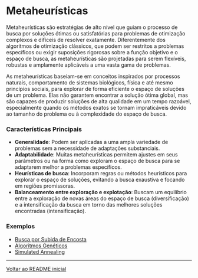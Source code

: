# Metaheurísticas

Metaheurísticas são estratégias de alto nível que guiam o processo de busca por soluções ótimas ou satisfatórias para problemas de otimização complexos e difíceis de resolver exatamente. Diferentemente dos algoritmos de otimização clássicos, que podem ser restritos a problemas específicos ou exigir suposições rigorosas sobre a função objetivo e o espaço de busca, as metaheurísticas são projetadas para serem flexíveis, robustas e amplamente aplicáveis a uma vasta gama de problemas.

As metaheurísticas baseiam-se em conceitos inspirados por processos naturais, comportamento de sistemas biológicos, física e até mesmo princípios sociais, para explorar de forma eficiente o espaço de soluções de um problema. Elas não garantem encontrar a solução ótima global, mas são capazes de produzir soluções de alta qualidade em um tempo razoável, especialmente quando os métodos exatos se tornam impraticáveis devido ao tamanho do problema ou à complexidade do espaço de busca.

### Características Principais

- **Generalidade**: Podem ser aplicadas a uma ampla variedade de problemas sem a necessidade de adaptações substanciais.
- **Adaptabilidade**: Muitas metaheurísticas permitem ajustes em seus parâmetros ou na forma como exploram o espaço de busca para se adaptarem melhor a problemas específicos.
- **Heurísticas de busca**: Incorporam regras ou métodos heurísticos para explorar o espaço de soluções, evitando a busca exaustiva e focando em regiões promissoras.
- **Balanceamento entre exploração e explotação**: Buscam um equilíbrio entre a exploração de novas áreas do espaço de busca (diversificação) e a intensificação da busca em torno das melhores soluções encontradas (intensificação).

### Exemplos
- [Busca por Subida de Encosta](./busca-subida-encosta.md)
- [Algoritmos Genéticos](./algoritmos-geneticos.md)
- [Simulated Annealing](./simulated-annealing.md)

---

[Voltar ao README inicial](../../README.md)